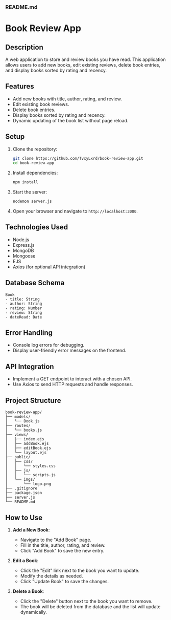 ### README.md
# Book Review App

## Description
A web application to store and review books you have read. This application allows users to add new books, edit existing reviews, delete book entries, and display books sorted by rating and recency.

## Features
- Add new books with title, author, rating, and review.
- Edit existing book reviews.
- Delete book entries.
- Display books sorted by rating and recency.
- Dynamic updating of the book list without page reload.

## Setup
1. Clone the repository:
   ```bash
   git clone https://github.com/TvxyLxrd/book-review-app.git
   cd book-review-app
   ```

2. Install dependencies:
   ```bash
   npm install
   ```

3. Start the server:
   ```bash
   nodemon server.js
   ```

4. Open your browser and navigate to `http://localhost:3000`.

## Technologies Used
- Node.js
- Express.js
- MongoDB
- Mongoose
- EJS
- Axios (for optional API integration)

## Database Schema
```
Book
- title: String
- author: String
- rating: Number
- review: String
- dateRead: Date
```

## Error Handling
- Console log errors for debugging.
- Display user-friendly error messages on the frontend.

## API Integration
- Implement a GET endpoint to interact with a chosen API.
- Use Axios to send HTTP requests and handle responses.

## Project Structure
```
book-review-app/
├── models/
│   └── Book.js
├── routes/
│   └── books.js
├── views/
│   ├── index.ejs
│   ├── addBook.ejs
│   ├── editBook.ejs
│   └── layout.ejs
├── public/
│   ├── css/
│   │   └── styles.css
│   ├── js/
│   │   └── scripts.js
│   └── imgs/
│       └── logo.png
├── .gitignore
├── package.json
├── server.js
└── README.md
```

## How to Use
1. **Add a New Book**:
   - Navigate to the "Add Book" page.
   - Fill in the title, author, rating, and review.
   - Click "Add Book" to save the new entry.

2. **Edit a Book**:
   - Click the "Edit" link next to the book you want to update.
   - Modify the details as needed.
   - Click "Update Book" to save the changes.

3. **Delete a Book**:
   - Click the "Delete" button next to the book you want to remove.
   - The book will be deleted from the database and the list will update dynamically.
